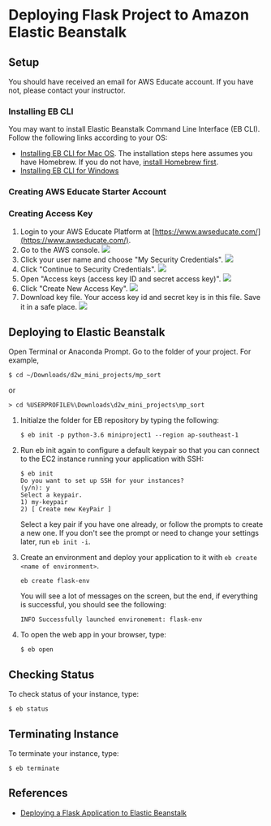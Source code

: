 # Deploying Flask Project to Amazon Elastic Beanstalk

## Setup

You should have received an email for AWS Educate account. If you have not, please contact your instructor. 

### Installing EB CLI

You may want to install Elastic Beanstalk Command Line Interface (EB CLI). Follow the following links according to your OS:
- [Installing EB CLI for Mac OS](https://docs.aws.amazon.com/elasticbeanstalk/latest/dg/eb-cli3-install-osx.html). The installation steps here assumes you have Homebrew. If you do not have, [install Homebrew first](https://brew.sh/).
- [Installing EB CLI for Windows](https://docs.aws.amazon.com/elasticbeanstalk/latest/dg/eb-cli3-install-windows.html)

### Creating AWS Educate Starter Account

### Creating Access Key

1. Login to your AWS Educate Platform at [https://www.awseducate.com/](https://www.awseducate.com/).
1. Go to the AWS console.
    ![](https://www.dropbox.com/s/pwgdgvoruuacneq/iam_create_1.png?raw=1)
1. Click your user name and choose "My Security Credentials".
	![](https://www.dropbox.com/s/7qyxysirqvvte56/key_root_1.png?raw=1)
1. Click "Continue to Security Credentials".
	![](https://www.dropbox.com/s/fpynx533x1zfenn/key_root_2.png?raw=1)
1. Open "Access keys (access key ID and secret access key)".
	![](https://www.dropbox.com/s/ds45l9roybz5qft/key_root_3.png?raw=1)
1. Click "Create New Access Key".
	![](https://www.dropbox.com/s/j5x06xtyxr35xcp/key_root_4.png?raw=1)
1. Download key file. Your access key id and secret key is in this file. Save it in a safe place.
	![](https://www.dropbox.com/s/diaidcxopzq8coe/key_root_5.png?raw=1)

## Deploying to Elastic Beanstalk

Open Terminal or Anaconda Prompt. Go to the folder of your project. For example,

```
$ cd ~/Downloads/d2w_mini_projects/mp_sort
```
or
```
> cd %USERPROFILE%\Downloads\d2w_mini_projects\mp_sort
```

1. Initialze the folder for EB repository by typing the following:

	```
	$ eb init -p python-3.6 miniproject1 --region ap-southeast-1
	```

1. Run eb init again to configure a default keypair so that you can connect to the EC2 instance running your application with SSH:

	```
	$ eb init
	Do you want to set up SSH for your instances?
	(y/n): y
	Select a keypair.
	1) my-keypair
	2) [ Create new KeyPair ]
	```
	Select a key pair if you have one already, or follow the prompts to create a new one. If you don't see the prompt or need to change your settings later, run `eb init -i`.

1. Create an environment and deploy your application to it with `eb create <name of environment>`.
    ```
	eb create flask-env
    ```

    You will see a lot of messages on the screen, but the end, if everything is successful, you should see the following:
    ```
    INFO Successfully launched environement: flask-env
    ```

1. To open the web app in your browser, type:

	```
	$ eb open
	```
	
## Checking Status

To check status of your instance, type:

```
$ eb status
```

## Terminating Instance

To terminate your instance, type:

```
$ eb terminate 
```
## References

- [Deploying a Flask Application to Elastic Beanstalk](https://docs.aws.amazon.com/elasticbeanstalk/latest/dg/create-deploy-python-flask.html#python-flask-setup-venv)

